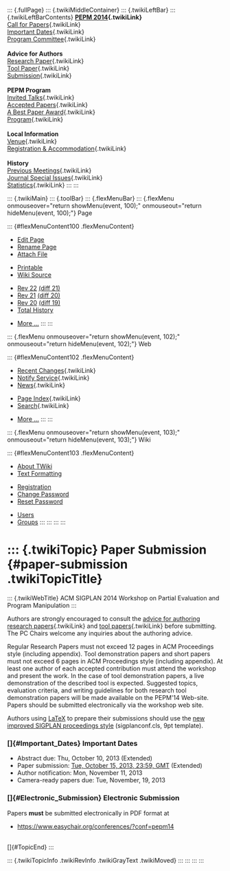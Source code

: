 ::: {.fullPage}
::: {.twikiMiddleContainer}
::: {.twikiLeftBar}
::: {.twikiLeftBarContents}
**[PEPM 2014](WebHome){.twikiLink}**\
[Call for Papers](CallForPapers){.twikiLink}\
[Important Dates](ImportantDates){.twikiLink}\
[Program Committee](ProgramCommittee){.twikiLink}\
\
**Advice for Authors**\
[Research Paper](ResearchPaperAdvice){.twikiLink}\
[Tool Paper](ToolPaperAdvice){.twikiLink}\
[Submission](PaperSubmission){.twikiLink}\
\
**PEPM Program**\
[Invited Talks](InvitedTalks){.twikiLink}\
[Accepted Papers](AcceptedPapers){.twikiLink}\
[A Best Paper Award](ABestPaperAward){.twikiLink}\
[Program](Program){.twikiLink}\
\
**Local Information**\
[Venue](WorkshopVenue){.twikiLink}\
[Registration & Accommodation](RegistrationAndAccomodation){.twikiLink}\
\
**History**\
[Previous Meetings](PreviousMeetings){.twikiLink}\
[Journal Special Issues](SpecialIssues){.twikiLink}\
[Statistics](HistoricalStatistics){.twikiLink}
:::
:::

::: {.twikiMain}
::: {.toolBar}
::: {.flexMenuBar}
::: {.flexMenu onmouseover="return showMenu(event, 100);" onmouseout="return hideMenu(event, 100);"}
Page

::: {#flexMenuContent100 .flexMenuContent}
-   [Edit
    Page](http://www.program-transformation.org/edit/PEPM14/PaperSubmission?t=1536827686)
-   [Rename
    Page](http://www.program-transformation.org/rename/PEPM14/PaperSubmission)
-   [Attach
    File](http://www.program-transformation.org/attach/PEPM14/PaperSubmission)

<!-- -->

-   [Printable](http://www.program-transformation.org/view/PEPM14/PaperSubmission?skin=print.pattern)
-   [Wiki
    Source](http://www.program-transformation.org/view/PEPM14/PaperSubmission?skin=text&raw=on&contenttype=text/plain)

<!-- -->

-   [Rev
    22](http://www.program-transformation.org/view/PEPM14/PaperSubmission?rev=1.22)
    [(diff 21)](http://www.program-transformation.org/rdiff/PEPM14/PaperSubmission?rev1=1.22&rev2=1.21)
-   [Rev
    21](http://www.program-transformation.org/view/PEPM14/PaperSubmission?rev=1.21)
    [(diff 20)](http://www.program-transformation.org/rdiff/PEPM14/PaperSubmission?rev1=1.21&rev2=1.20)
-   [Rev
    20](http://www.program-transformation.org/view/PEPM14/PaperSubmission?rev=1.20)
    [(diff 19)](http://www.program-transformation.org/rdiff/PEPM14/PaperSubmission?rev1=1.20&rev2=1.19)
-   [Total
    History](http://www.program-transformation.org/rdiff/PEPM14/PaperSubmission)

<!-- -->

-   [More
    \...](http://www.program-transformation.org/oops/PEPM14/PaperSubmission?template=oopsmore&param1=1.22&param2=1.22)
:::
:::

::: {.flexMenu onmouseover="return showMenu(event, 102);" onmouseout="return hideMenu(event, 102);"}
Web

::: {#flexMenuContent102 .flexMenuContent}
-   [Recent Changes](WebChanges){.twikiLink}
-   [Notify Service](WebNotify){.twikiLink}
-   [News](WebNews){.twikiLink}

<!-- -->

-   [Page Index](WebIndex){.twikiLink}
-   [Search](WebSearch){.twikiLink}

<!-- -->

-   [More
    \...](http://www.program-transformation.org/oops/PEPM14/PaperSubmission?template=oopsmore&param1=1.22&param2=1.22)
:::
:::

::: {.flexMenu onmouseover="return showMenu(event, 103);" onmouseout="return hideMenu(event, 103);"}
Wiki

::: {#flexMenuContent103 .flexMenuContent}
-   [About
    TWiki](http://www.program-transformation.org/view/TWiki/WebHome)
-   [Text
    Formatting](http://www.program-transformation.org/view/TWiki/TextFormattingRules)

<!-- -->

-   [Registration](http://www.program-transformation.org/view/TWiki/TWikiRegistration)
-   [Change
    Password](http://www.program-transformation.org/view/TWiki/ChangePassword)
-   [Reset
    Password](http://www.program-transformation.org/view/TWiki/ResetPassword)

<!-- -->

-   [Users](http://www.program-transformation.org/view/Main/TWikiUsers)
-   [Groups](http://www.program-transformation.org/view/Main/TWikiGroups)
:::
:::
:::
:::

::: {.twikiTopic}
Paper Submission {#paper-submission .twikiTopicTitle}
================

::: {.twikiWebTitle}
ACM SIGPLAN 2014 Workshop on Partial Evaluation and Program Manipulation
:::

Authors are strongly encouraged to consult the [advice for authoring
research papers](ResearchPaperAdvice){.twikiLink} and [tool
papers](ToolPaperAdvice){.twikiLink} before submitting. The PC Chairs
welcome any inquiries about the authoring advice.

Regular Research Papers must not exceed 12 pages in ACM Proceedings
style (including appendix). Tool demonstration papers and short papers
must not exceed 6 pages in ACM Proceedings style (including appendix).
At least one author of each accepted contribution must attend the
workshop and present the work. In the case of tool demonstration papers,
a live demonstration of the described tool is expected. Suggested
topics, evaluation criteria, and writing guidelines for both research
tool demonstration papers will be made available on the PEPM\'14
Web-site. Papers should be submitted electronically via the workshop web
site.

Authors using [LaTeX](http://www.latex-project.org/) to prepare their
submissions should use the [new improved SIGPLAN proceedings
style](http://www.sigplan.org/Resources/Author) (sigplanconf.cls, 9pt
template).

### []{#Important_Dates} Important Dates

-   Abstract due: Thu, October 10, 2013 (Extended)
-   Paper submission: [Tue, October 15, 2013, 23:59,
    GMT](http://www.timeanddate.com/worldclock/fixedtime.html?month=10&day=15&year=2013&hour=23&min=59&sec=0&p1=0)
    (Extended)
-   Author notification: Mon, November 11, 2013
-   Camera-ready papers due: Tue, November, 19, 2013

### []{#Electronic_Submission} Electronic Submission

Papers **must** be submitted electronically in PDF format at

-   <https://www.easychair.org/conferences/?conf=pepm14>

\
[]{#TopicEnd}
:::

::: {.twikiTopicInfo .twikiRevInfo .twikiGrayText .twikiMoved}
:::
:::
:::
:::
